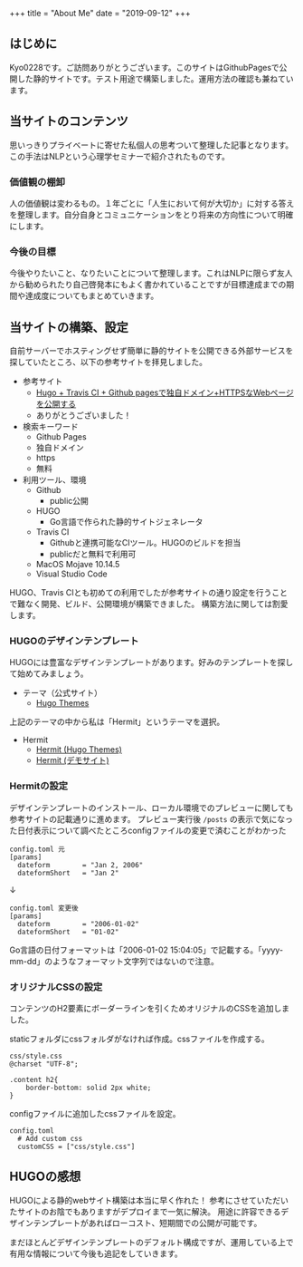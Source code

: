 +++
title = "About Me"
date = "2019-09-12"
+++

## はじめに
Kyo0228です。ご訪問ありがとうございます。このサイトはGithubPagesで公開した静的サイトです。テスト用途で構築しました。運用方法の確認も兼ねています。

## 当サイトのコンテンツ
思いっきりプライベートに寄せた私個人の思考ついて整理した記事となります。
この手法はNLPという心理学セミナーで紹介されたものです。

### 価値観の棚卸
人の価値観は変わるもの。１年ごとに「人生において何が大切か」に対する答えを整理します。自分自身とコミュニケーションをとり将来の方向性について明確にします。

### 今後の目標
今後やりたいこと、なりたいことについて整理します。これはNLPに限らず友人から勧められたり自己啓発本にもよく書かれていることですが目標達成までの期間や達成度についてもまとめていきます。


## 当サイトの構築、設定
自前サーバーでホスティングせず簡単に静的サイトを公開できる外部サービスを探していたところ、以下の参考サイトを拝見しました。

* 参考サイト
    * [Hugo + Travis CI + Github pagesで独自ドメイン+HTTPSなWebページを公開する](https://poyo.hatenablog.jp/entry/2018/06/08/145255)
    * ありがとうございました！
* 検索キーワード
    * Github Pages
    * 独自ドメイン
    * https
    * 無料
* 利用ツール、環境
    * Github
        * public公開
    * HUGO
        * Go言語で作られた静的サイトジェネレータ
    * Travis CI
        * Githubと連携可能なCIツール。HUGOのビルドを担当
        * publicだと無料で利用可
    * MacOS Mojave 10.14.5
    * Visual Studio Code

HUGO、Travis CIとも初めての利用でしたが参考サイトの通り設定を行うことで難なく開発、ビルド、公開環境が構築できました。
構築方法に関しては割愛します。


### HUGOのデザインテンプレート
HUGOには豊富なデザインテンプレートがあります。好みのテンプレートを探して始めてみましょう。

* テーマ（公式サイト）
    * [Hugo Themes](https://themes.gohugo.io/)

上記のテーマの中から私は「Hermit」というテーマを選択。

* Hermit
    * [Hermit (Hugo Themes)](https://themes.gohugo.io/hermit/)
    * [Hermit (デモサイト)](https://themes.gohugo.io/theme/hermit/)


### Hermitの設定
デザインテンプレートのインストール、ローカル環境でのプレビューに関しても参考サイトの記載通りに進めます。
プレビュー実行後 `/posts` の表示で気になった日付表示について調べたところconfigファイルの変更で済むことがわかった

    config.toml 元
    [params]
      dateform        = "Jan 2, 2006"
      dateformShort   = "Jan 2"

↓

    config.toml 変更後
    [params]
      dateform        = "2006-01-02"
      dateformShort   = "01-02"

Go言語の日付フォーマットは「2006-01-02 15:04:05」で記載する。「yyyy-mm-dd」のようなフォーマット文字列ではないので注意。


### オリジナルCSSの設定
コンテンツのH2要素にボーダーラインを引くためオリジナルのCSSを追加しました。

staticフォルダにcssフォルダがなければ作成。cssファイルを作成する。
    
    css/style.css
    @charset "UTF-8";

    .content h2{
        border-bottom: solid 2px white; 
    }

configファイルに追加したcssファイルを設定。

    config.toml
      # Add custom css
      customCSS = ["css/style.css"]



## HUGOの感想
HUGOによる静的webサイト構築は本当に早く作れた！
参考にさせていただいたサイトのお陰でもありますがデプロイまで一気に解決。
用途に許容できるデザインテンプレートがあればローコスト、短期間での公開が可能です。

まだほとんどデザインテンプレートのデフォルト構成ですが、運用している上で有用な情報について今後も追記をしていきます。

